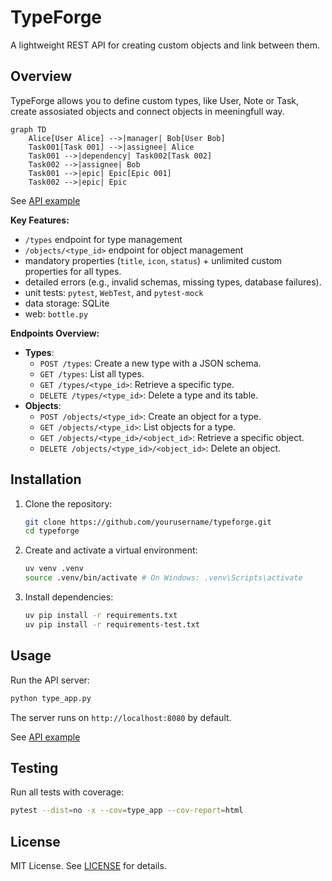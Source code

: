 # TypeForge

A lightweight REST API for creating custom objects and link between them.

## Overview

TypeForge allows you to define custom types, like User, Note or Task, create
assosiated objects and connect objects in meeningfull way.

```mermaid
graph TD
    Alice[User Alice] -->|manager| Bob[User Bob]
    Task001[Task 001] -->|assignee| Alice
    Task001 -->|dependency| Task002[Task 002]
    Task002 -->|assignee| Bob
    Task001 -->|epic| Epic[Epic 001]
    Task002 -->|epic| Epic
```

See [API example](doc/api-example-1.md)

**Key Features:**

- `/types` endpoint for type management
- `/objects/<type_id>` endpoint for object management
- mandatory properties (`title`, `icon`, `status`) + unlimited custom properties for all types.
- detailed errors (e.g., invalid schemas, missing types, database failures).
- unit tests: `pytest`, `WebTest`, and `pytest-mock`
- data storage: SQLite
- web: `bottle.py`

**Endpoints Overview:**

- **Types**:
  - `POST /types`: Create a new type with a JSON schema.
  - `GET /types`: List all types.
  - `GET /types/<type_id>`: Retrieve a specific type.
  - `DELETE /types/<type_id>`: Delete a type and its table.
- **Objects**:
  - `POST /objects/<type_id>`: Create an object for a type.
  - `GET /objects/<type_id>`: List objects for a type.
  - `GET /objects/<type_id>/<object_id>`: Retrieve a specific object.
  - `DELETE /objects/<type_id>/<object_id>`: Delete an object.

## Installation

1. Clone the repository:
   ```bash
   git clone https://github.com/yourusername/typeforge.git
   cd typeforge
   ```
2. Create and activate a virtual environment:
   ```bash
   uv venv .venv
   source .venv/bin/activate # On Windows: .venv\Scripts\activate
   ```
3. Install dependencies:
   ```bash
   uv pip install -r requirements.txt
   uv pip install -r requirements-test.txt
   ```

## Usage

Run the API server:

```bash
python type_app.py
```

The server runs on `http://localhost:8080` by default.

See [API example](doc/api-example-1.md)

## Testing

Run all tests with coverage:

```bash
pytest --dist=no -x --cov=type_app --cov-report=html
```

## License

MIT License. See [LICENSE](LICENSE) for details.
